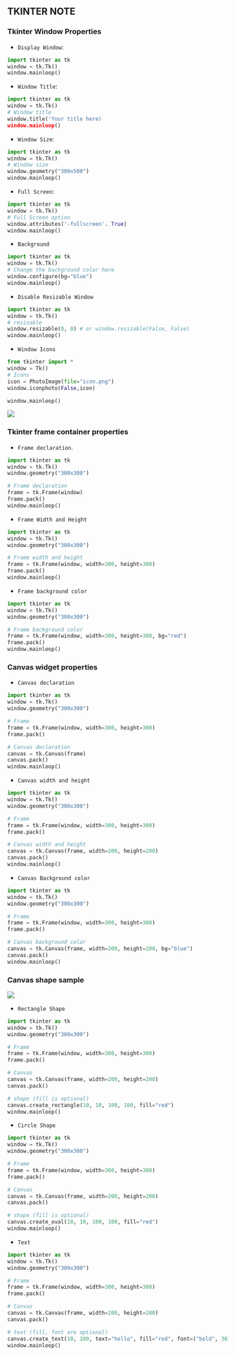 ## TKINTER NOTE

### Tkinter Window Properties
- `Display Window`:
```python
import tkinter as tk
window = tk.Tk()
window.mainloop()
```
- `Window Title`:
```python
import tkinter as tk
window = tk.Tk()
# Window title
window.title('Your title here)
window.mainloop()
```
- `Window Size`:
```python
import tkinter as tk
window = tk.Tk()
# Window size
window.geometry("300x500")
window.mainloop()
```
- `Full Screen`:
```python
import tkinter as tk
window = tk.Tk()
# Full Screen option
window.attributes('-fullscreen'. True)
window.mainloop()
```
- `Background`
```python
import tkinter as tk
window = tk.Tk()
# Change the background color here
window.configure(bg="blue")
window.mainloop()
```
- `Disable Resizable Window`
```python
import tkinter as tk
window = tk.Tk()
# resizable
window.resizable(0, 0) # or window.resizable(False, False)
window.mainloop()
```
- `Window Icons`
```python
from tkinter import *
window = Tk()
# Icons
icon = PhotoImage(file="icon.png")
window.iconphoto(False,icon)

window.mainloop()
```
<img src="result.png">

### Tkinter frame container properties
- `Frame declaration`.
```python
import tkinter as tk
window = tk.Tk()
window.geometry("300x300")

# Frame declaration
frame = tk.Frame(window)
frame.pack()
window.mainloop()
```
- `Frame Width and Height`
```python
import tkinter as tk
window = tk.Tk()
window.geometry("300x300")

# Frame width and height
frame = tk.Frame(window, width=300, height=300)
frame.pack()
window.mainloop()
```
- `Frame background color`
```python
import tkinter as tk
window = tk.Tk()
window.geometry("300x300")

# Frame background color
frame = tk.Frame(window, width=300, height=300, bg="red")
frame.pack()
window.mainloop()
```
### Canvas widget properties
- `Canvas declaration`
```python
import tkinter as tk
window = tk.Tk()
window.geometry("300x300")

# Frame
frame = tk.Frame(window, width=300, height=300)
frame.pack()

# Canvas declaration
canvas = tk.Canvas(frame)
canvas.pack()
window.mainloop()
```
- `Canvas width and height`
```python
import tkinter as tk
window = tk.Tk()
window.geometry("300x300")

# Frame
frame = tk.Frame(window, width=300, height=300)
frame.pack()

# Canvas width and height
canvas = tk.Canvas(frame, width=200, height=200)
canvas.pack()
window.mainloop()
```
- `Canvas Background color`
```python
import tkinter as tk
window = tk.Tk()
window.geometry("300x300")

# Frame
frame = tk.Frame(window, width=300, height=300)
frame.pack()

# Canvas background color
canvas = tk.Canvas(frame, width=200, height=200, bg="blue")
canvas.pack()
window.mainloop()
```
### Canvas shape sample
<img src="shape.png">

- `Rectangle Shape`
```python
import tkinter as tk
window = tk.Tk()
window.geometry("300x300")

# Frame
frame = tk.Frame(window, width=300, height=300)
frame.pack()

# Canvas 
canvas = tk.Canvas(frame, width=200, height=200)
canvas.pack()

# shape (fill is optional)
canvas.create_rectangle(10, 10, 100, 100, fill="red")
window.mainloop()
```
- `Circle Shape`
```python
import tkinter as tk
window = tk.Tk()
window.geometry("300x300")

# Frame
frame = tk.Frame(window, width=300, height=300)
frame.pack()

# Canvas 
canvas = tk.Canvas(frame, width=200, height=200)
canvas.pack()

# shape (fill is optional)
canvas.create_oval(10, 10, 100, 100, fill="red")
window.mainloop()
```
- `Text`
```python
import tkinter as tk
window = tk.Tk()
window.geometry("300x300")

# Frame
frame = tk.Frame(window, width=300, height=300)
frame.pack()

# Canvas 
canvas = tk.Canvas(frame, width=200, height=200)
canvas.pack()

# text (fill, font are optional)
canvas.create_text(10, 100, text="hello", fill="red", font=("bold", 30))
window.mainloop()
```
